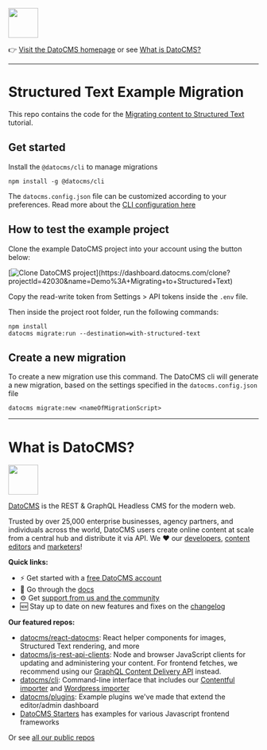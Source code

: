 <!--datocms-autoinclude-header start-->

<a href="https://www.datocms.com/"><img src="https://www.datocms.com/images/full_logo.svg" height="60"></a>

👉 [Visit the DatoCMS homepage](https://www.datocms.com) or see [What is DatoCMS?](#what-is-datocms)

---

<!--datocms-autoinclude-header end-->

# Structured Text Example Migration

This repo contains the code for the [Migrating content to Structured Text](https://www.datocms.com/docs/structured-text/migrating-content-to-structured-text) tutorial.

## Get started

Install the `@datocms/cli` to manage migrations

```
npm install -g @datocms/cli
```

The `datocms.config.json` file can be customized according to your preferences. Read more about the [CLI configuration here](https://www.datocms.com/docs/scripting-migrations/installing-the-cli)

## How to test the example project

Clone the example DatoCMS project into your account using the button below:

[![Clone DatoCMS project](https://dashboard.datocms.com/clone/button.svg?)](https://dashboard.datocms.com/clone?projectId=42030&name=Demo%3A+Migrating+to+Structured+Text)

Copy the read-write token from Settings > API tokens inside the `.env` file.

Then inside the project root folder, run the following commands:

```
npm install
datocms migrate:run --destination=with-structured-text
```

## Create a new migration

To create a new migration use this command. The DatoCMS cli will generate a new migration, based on the settings specified in the `datocms.config.json` file

```
datocms migrate:new <nameOfMigrationScript>
```

<!--datocms-autoinclude-footer start-->

---

# What is DatoCMS?
<a href="https://www.datocms.com/"><img src="https://www.datocms.com/images/full_logo.svg" height="60"></a>

[DatoCMS](https://www.datocms.com/) is the REST & GraphQL Headless CMS for the modern web.

Trusted by over 25,000 enterprise businesses, agency partners, and individuals across the world, DatoCMS users create online content at scale from a central hub and distribute it via API. We ❤️ our [developers](https://www.datocms.com/team/best-cms-for-developers), [content editors](https://www.datocms.com/team/content-creators) and [marketers](https://www.datocms.com/team/cms-digital-marketing)!

**Quick links:**

- ⚡️ Get started with a [free DatoCMS account](https://dashboard.datocms.com/signup)
- 🔖 Go through the [docs](https://www.datocms.com/docs)
- ⚙️ Get [support from us and the community](https://community.datocms.com/)
- 🆕 Stay up to date on new features and fixes on the [changelog](https://www.datocms.com/product-updates)

**Our featured repos:**
- [datocms/react-datocms](https://github.com/datocms/react-datocms): React helper components for images, Structured Text rendering, and more
- [datocms/js-rest-api-clients](https://github.com/datocms/js-rest-api-clients): Node and browser JavaScript clients for updating and administering your content. For frontend fetches, we recommend using our [GraphQL Content Delivery API](https://www.datocms.com/docs/content-delivery-api) instead.
- [datocms/cli](https://github.com/datocms/cli): Command-line interface that includes our [Contentful importer](https://github.com/datocms/cli/tree/main/packages/cli-plugin-contentful) and [Wordpress importer](https://github.com/datocms/cli/tree/main/packages/cli-plugin-wordpress)
- [datocms/plugins](https://github.com/datocms/plugins): Example plugins we've made that extend the editor/admin dashboard
- [DatoCMS Starters](https://www.datocms.com/marketplace/starters) has examples for various Javascript frontend frameworks

Or see [all our public repos](https://github.com/orgs/datocms/repositories?q=&type=public&language=&sort=stargazers)

<!--datocms-autoinclude-footer end-->
